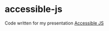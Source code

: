 # accessible-js

Code written for my presentation [Accessible JS](https://www.jemimaabu.com/slides/accessible-js)
